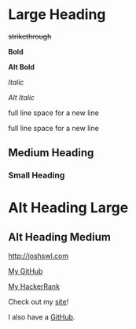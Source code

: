 # Large Heading

~~strikethrough~~

**Bold**

__Alt Bold__

*Italic*

_Alt Italic_

full line space for a new line

full line space for a new line

## Medium Heading

### Small Heading

Alt Heading Large
===

Alt Heading Medium
---

<http://joshswl.com>

[My GitHub](https://github.com/joshswl)

[My HackerRank](https://hackerrank.com/joshswl "This is where I REALLY learn (title attribute goes here)")

Check out my [site][1]! 

I also have a [GitHub][github].

[1]: http://joshswl.com
[github]: https://github.com/joshswl